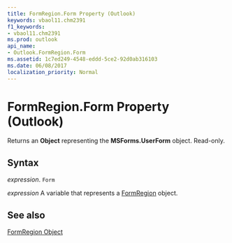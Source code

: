 ```yaml
---
title: FormRegion.Form Property (Outlook)
keywords: vbaol11.chm2391
f1_keywords:
- vbaol11.chm2391
ms.prod: outlook
api_name:
- Outlook.FormRegion.Form
ms.assetid: 1c7ed249-4548-eddd-5ce2-92d0ab316103
ms.date: 06/08/2017
localization_priority: Normal
---
```



# FormRegion.Form Property (Outlook)

Returns an  **Object** representing the **MSForms.UserForm** object. Read-only.


## Syntax

_expression_. `Form`

_expression_ A variable that represents a [FormRegion](./Outlook.FormRegion.md) object.


## See also


[FormRegion Object](Outlook.FormRegion.md)

